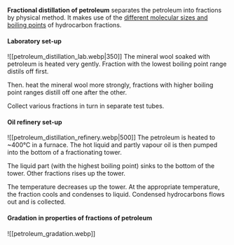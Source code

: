 **Fractional distillation of petroleum** separates the petroleum into fractions by physical method. It makes use of the <u>different molecular sizes and boiling points</u> of hydrocarbon fractions.

#### Laboratory set-up
![[petroleum_distillation_lab.webp|350]]
The mineral wool soaked with petroleum is heated very gently. Fraction with the lowest boiling point range distils off first.

Then. heat the mineral wool more strongly, fractions with higher boiling point ranges distill off one after the other.

Collect various fractions in turn in separate test tubes.

#### Oil refinery set-up
![[petroleum_distillation_refinery.webp|500]]
The petroleum is heated to ~400°C in a furnace. The hot liquid and partly vapour oil is then pumped into the bottom of a fractionating tower.

The liquid part (with the highest boiling point) sinks to the bottom of the tower. Other fractions rises up the tower.

The temperature decreases up the tower. At the appropriate temperature, the fraction cools and condenses to liquid. Condensed hydrocarbons flows out and is collected.

#### Gradation in properties of fractions of petroleum
![[petroleum_gradation.webp]]
<!-- Note: Please replace this table with markdown alternative when able -->